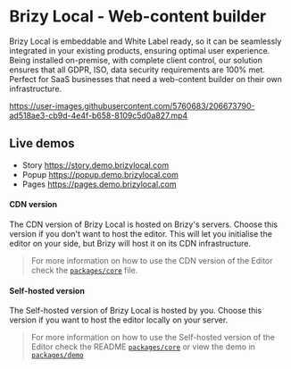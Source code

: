 # Brizy Local - Web-content builder 

Brizy Local is embeddable and White Label ready, so it can be seamlessly integrated in your existing products, ensuring optimal user experience. Being installed on-premise, with complete client control, our solution ensures that all GDPR, ISO, data security requirements are 100% met. Perfect for SaaS businesses that need a web-content builder on their own infrastructure. 

 https://user-images.githubusercontent.com/5760683/206673790-ad518ae3-cb9d-4e4f-b658-8109c5d0a827.mp4


## Live demos
- Story https://story.demo.brizylocal.com
- Popup https://popup.demo.brizylocal.com
- Pages https://pages.demo.brizylocal.com

#### CDN version

The CDN version of Brizy Local is hosted on Brizy's servers. Choose this version if you don't want to host the editor. This will let you initialise the editor on your side, but Brizy will host it on its CDN infrastructure.

> For more information on how to use the CDN version of the Editor check the [`packages/core`](https://github.com/EasyBrizy/Brizy-Local/blob/master/packages/core/docs/cdn.MD) file.

#### Self-hosted version

The Self-hosted version of Brizy Local is hosted by you. Choose this version if you want to host the editor locally on your server.

> For more information on how to use the Self-hosted version of the Editor check the README [`packages/core`](https://github.com/EasyBrizy/Brizy-Local/blob/master/packages/core/docs/self-hosted.MD) or view the demo in [`packages/demo`](https://github.com/EasyBrizy/Brizy-Local/blob/master/packages/demo/README.MD)
